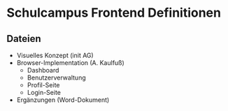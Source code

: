 # Schulcampus Frontend Definitionen
## Dateien
* Visuelles Konzept (init AG)
* Browser-Implementation (A. Kaulfuß)
    * Dashboard
    * Benutzerverwaltung
    * Profil-Seite
    * Login-Seite
* Ergänzungen (Word-Dokument)
